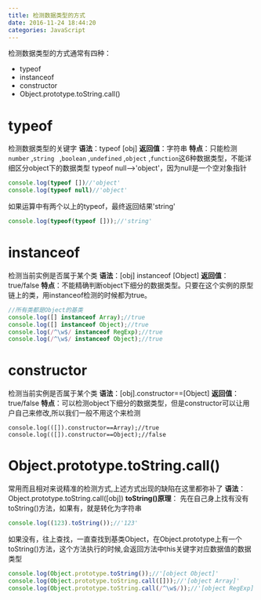 ```yaml
---
title: 检测数据类型的方式
date: 2016-11-24 18:44:20
categories: JavaScript
---
```


检测数据类型的方式通常有四种：
- typeof
- instanceof
- constructor
- Object.prototype.toString.call()

# typeof
检测数据类型的关键字
**语法**：typeof [obj]
**返回值**：字符串
**特点**：只能检测`number` ,`string ` ,`boolean` ,`undefined` ,`object` ,`function`这6种数据类型，不能详细区分object下的数据类型
typeof null-->'object'，因为null是一个空对象指针
```javascript
console.log(typeof [])//'object'
console.log(typeof null)//'object'
```

如果运算中有两个以上的typeof，最终返回结果'string'
```javascript
console.log(typeof(typeof []));//'string'
```

# instanceof
检测当前实例是否属于某个类
**语法**：[obj] instanceof [Object]
**返回值**：true/false
**特点**：不能精确判断object下细分的数据类型。只要在这个实例的原型链上的类，用instanceof检测的时候都为true。
```javascript
//所有类都是Object的基类
console.log([] instanceof Array);//true
console.log([] instanceof Object);//true
console.log(/^\w$/ instanceof RegExp);//true
console.log(/^\w$/ instanceof Object);//true
```

# constructor
检测当前实例是否属于某个类
**语法**：[obj].constructor==[Object]
**返回值**：true/false
**特点**：可以检测object下细分的数据类型，但是constructor可以让用户自己来修改,所以我们一般不用这个来检测
```
console.log(([]).constructor==Array);//true
console.log(([]).constructor==Object);//false
```

# Object.prototype.toString.call()
常用而且相对来说精准的检测方式,上述方式出现的缺陷在这里都弥补了
**语法**：Object.prototype.toString.call([obj])
**toString()原理**：
先在自己身上找有没有toString()方法，如果有，就是转化为字符串
```javascript
console.log((123).toString());//'123'
```

如果没有，往上查找，一直查找到基类Object，在Object.prototype上有一个toString()方法，这个方法执行的时候,会返回方法中this关键字对应数据值的数据类型
```javascript
console.log(Object.prototype.toString());//'[object Object]'
console.log(Object.prototype.toString.call([]));//'[object Array]'
console.log(Object.prototype.toString.call(/^\w$/));//'[object RegExp]'
```